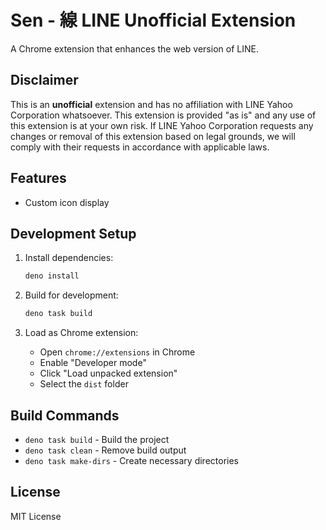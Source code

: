 # Sen - 線 LINE Unofficial Extension

A Chrome extension that enhances the web version of LINE.

## Disclaimer

This is an **unofficial** extension and has no affiliation with LINE Yahoo Corporation whatsoever. This extension is provided "as is" and any use of this extension is at your own risk. If LINE Yahoo Corporation requests any changes or removal of this extension based on legal grounds, we will comply with their requests in accordance with applicable laws.

## Features

- Custom icon display

## Development Setup

1. Install dependencies:
   ```bash
   deno install
   ```

2. Build for development:
   ```bash
   deno task build
   ```

3. Load as Chrome extension:
   - Open `chrome://extensions` in Chrome
   - Enable "Developer mode"
   - Click "Load unpacked extension"
   - Select the `dist` folder

## Build Commands

- `deno task build` - Build the project
- `deno task clean` - Remove build output
- `deno task make-dirs` - Create necessary directories

## License

MIT License 